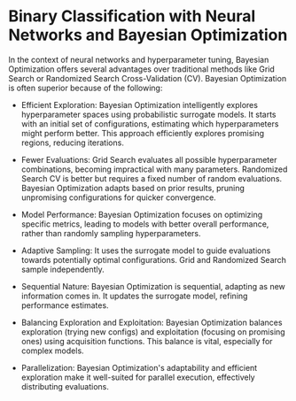 # Binary Classification with Neural Networks and Bayesian Optimization

In the context of neural networks and hyperparameter tuning, Bayesian Optimization offers several advantages over traditional methods like Grid Search or Randomized Search Cross-Validation (CV). Bayesian Optimization is often superior because of the following:

*    Efficient Exploration: Bayesian Optimization intelligently explores hyperparameter spaces using probabilistic surrogate models. It starts with an initial set of configurations, estimating which hyperparameters might perform better. This approach efficiently explores promising regions, reducing iterations.

 *   Fewer Evaluations: Grid Search evaluates all possible hyperparameter combinations, becoming impractical with many parameters. Randomized Search CV is better but requires a fixed number of random evaluations. Bayesian Optimization adapts based on prior results, pruning unpromising configurations for quicker convergence.

 *   Model Performance: Bayesian Optimization focuses on optimizing specific metrics, leading to models with better overall performance, rather than randomly sampling hyperparameters.

 *   Adaptive Sampling: It uses the surrogate model to guide evaluations towards potentially optimal configurations. Grid and Randomized Search sample independently.

 *   Sequential Nature: Bayesian Optimization is sequential, adapting as new information comes in. It updates the surrogate model, refining performance estimates.

 *   Balancing Exploration and Exploitation: Bayesian Optimization balances exploration (trying new configs) and exploitation (focusing on promising ones) using acquisition functions. This balance is vital, especially for complex models.

 *   Parallelization: Bayesian Optimization's adaptability and efficient exploration make it well-suited for parallel execution, effectively distributing evaluations.


